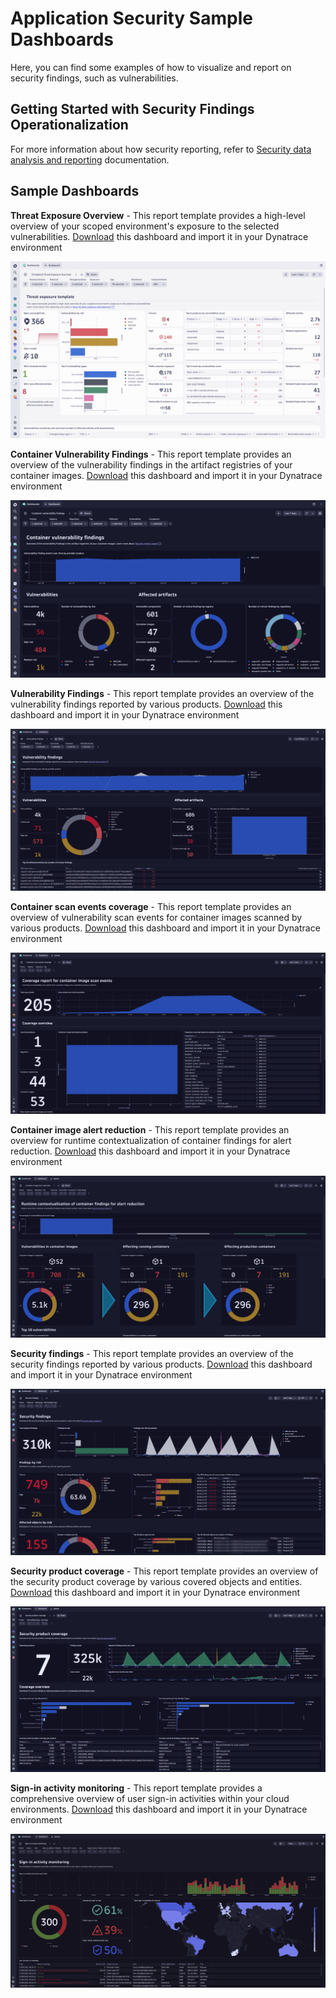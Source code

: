 # Application Security Sample Dashboards

Here, you can find some examples of how to visualize and report on security findings, such as vulnerabilities.

## Getting Started with Security Findings Operationalization

For more information about how security reporting, refer to [Security data analysis and reporting](https://docs.dynatrace.com/docs/platform-modules/application-security/use-cases/security-reporting) documentation.

## Sample Dashboards

**Threat Exposure Overview** - This report template provides a high-level overview of your scoped environment's exposure to the selected vulnerabilities.
[Download](/dashboards/security/Threat%20Exposure%20Overview.json) this dashboard and import it in your Dynatrace environment

![Threat Exposure Overview](/images/dashboard_security_threat_exposure_overview.png)

**Container Vulnerability Findings** - This report template provides an overview of the vulnerability findings in the artifact registries of your container images.
[Download](/dashboards/security/Container%20Vulnerability%20Findings.json) this dashboard and import it in your Dynatrace environment

![Container Vulnerability Findings](/images/dashboard_security_container_vulnerability_findings.png)

**Vulnerability Findings** - This report template provides an overview of the vulnerability findings reported by various products.
[Download](/dashboards/security/Vulnerability%20findings.json) this dashboard and import it in your Dynatrace environment

![Vulnerability Findings](/images/dashboard_security_vulnerability_findings.png)

**Container scan events coverage** - This report template provides an overview of vulnerability scan events for container images scanned by various products.
[Download](/dashboards/security/Container%20scan%20events%20coverage.json) this dashboard and import it in your Dynatrace environment

![Container scan events coverage](/images/dashboard_security_container_scan_events_coverage.png)

**Container image alert reduction** - This report template provides an overview for runtime contextualization of container findings for alert reduction.
[Download](/dashboards/security/Container%20image%20alert%20reduction.json) this dashboard and import it in your Dynatrace environment

![Container image alert reduction](/images/dashboard_security_container_image_alert_reduction.png)

**Security findings** - This report template provides an overview of the security findings reported by various products.
[Download](/dashboards/security/Security%20findings.json) this dashboard and import it in your Dynatrace environment

![Security findings](/images/dashboard_security_findings.png)

**Security product coverage** - This report template provides an overview of the security product coverage by various covered objects and entities.
[Download](/dashboards/security/Security%20product%20coverage.json) this dashboard and import it in your Dynatrace environment

![Security product coverage](/images/dashboard_security_product_coverage.png)

**Sign-in activity monitoring** - This report template provides a comprehensive overview of user sign-in activities within your cloud environments.
[Download](/dashboards/security/Sign-in%20activity%20monitring.json) this dashboard and import it in your Dynatrace environment

![Sign-in activity monitoring](/images/dashboard_security_signin_activity_monitoring.png)
